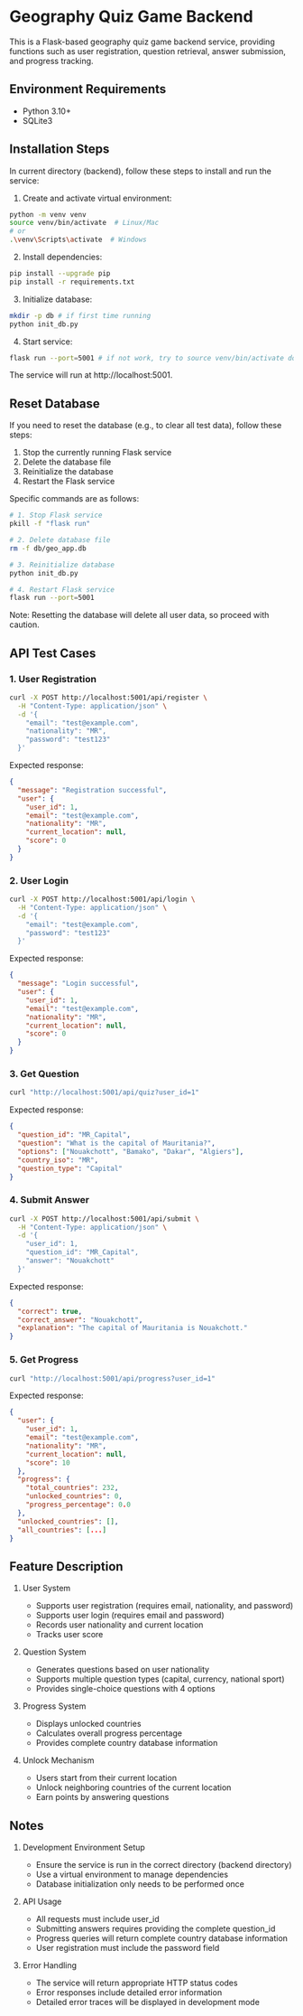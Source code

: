 # Geography Quiz Game Backend

This is a Flask-based geography quiz game backend service, providing functions such as user registration, question retrieval, answer submission, and progress tracking.

## Environment Requirements
- Python 3.10+
- SQLite3

## Installation Steps
In current directory (backend), follow these steps to install and run the service:

1. Create and activate virtual environment:
```bash
python -m venv venv
source venv/bin/activate  # Linux/Mac
# or
.\venv\Scripts\activate  # Windows
```

2. Install dependencies:
```bash
pip install --upgrade pip
pip install -r requirements.txt
```

3. Initialize database:
```bash
mkdir -p db # if first time running
python init_db.py
```

4. Start service:
```bash
flask run --port=5001 # if not work, try to source venv/bin/activate double times
```

The service will run at http://localhost:5001.

## Reset Database
If you need to reset the database (e.g., to clear all test data), follow these steps:

1. Stop the currently running Flask service
2. Delete the database file
3. Reinitialize the database
4. Restart the Flask service

Specific commands are as follows:
```bash
# 1. Stop Flask service
pkill -f "flask run"

# 2. Delete database file
rm -f db/geo_app.db

# 3. Reinitialize database
python init_db.py

# 4. Restart Flask service
flask run --port=5001
```

Note: Resetting the database will delete all user data, so proceed with caution.

## API Test Cases

### 1. User Registration
```bash
curl -X POST http://localhost:5001/api/register \
  -H "Content-Type: application/json" \
  -d '{
    "email": "test@example.com",
    "nationality": "MR",
    "password": "test123"
  }'
```

Expected response:
```json
{
  "message": "Registration successful",
  "user": {
    "user_id": 1,
    "email": "test@example.com",
    "nationality": "MR",
    "current_location": null,
    "score": 0
  }
}
```

### 2. User Login
```bash
curl -X POST http://localhost:5001/api/login \
  -H "Content-Type: application/json" \
  -d '{
    "email": "test@example.com",
    "password": "test123"
  }'
```

Expected response:
```json
{
  "message": "Login successful",
  "user": {
    "user_id": 1,
    "email": "test@example.com",
    "nationality": "MR",
    "current_location": null,
    "score": 0
  }
}
```

### 3. Get Question
```bash
curl "http://localhost:5001/api/quiz?user_id=1"
```

Expected response:
```json
{
  "question_id": "MR_Capital",
  "question": "What is the capital of Mauritania?",
  "options": ["Nouakchott", "Bamako", "Dakar", "Algiers"],
  "country_iso": "MR",
  "question_type": "Capital"
}
```

### 4. Submit Answer
```bash
curl -X POST http://localhost:5001/api/submit \
  -H "Content-Type: application/json" \
  -d '{
    "user_id": 1,
    "question_id": "MR_Capital",
    "answer": "Nouakchott"
  }'
```

Expected response:
```json
{
  "correct": true,
  "correct_answer": "Nouakchott",
  "explanation": "The capital of Mauritania is Nouakchott."
}
```

### 5. Get Progress
```bash
curl "http://localhost:5001/api/progress?user_id=1"
```

Expected response:
```json
{
  "user": {
    "user_id": 1,
    "email": "test@example.com",
    "nationality": "MR",
    "current_location": null,
    "score": 10
  },
  "progress": {
    "total_countries": 232,
    "unlocked_countries": 0,
    "progress_percentage": 0.0
  },
  "unlocked_countries": [],
  "all_countries": [...]
}
```

## Feature Description

1. User System
   - Supports user registration (requires email, nationality, and password)
   - Supports user login (requires email and password)
   - Records user nationality and current location
   - Tracks user score

2. Question System
   - Generates questions based on user nationality
   - Supports multiple question types (capital, currency, national sport)
   - Provides single-choice questions with 4 options

3. Progress System
   - Displays unlocked countries
   - Calculates overall progress percentage
   - Provides complete country database information

4. Unlock Mechanism
   - Users start from their current location
   - Unlock neighboring countries of the current location
   - Earn points by answering questions

## Notes

1. Development Environment Setup
   - Ensure the service is run in the correct directory (backend directory)
   - Use a virtual environment to manage dependencies
   - Database initialization only needs to be performed once

2. API Usage
   - All requests must include user_id
   - Submitting answers requires providing the complete question_id
   - Progress queries will return complete country database information
   - User registration must include the password field

3. Error Handling
   - The service will return appropriate HTTP status codes
   - Error responses include detailed error information
   - Detailed error traces will be displayed in development mode